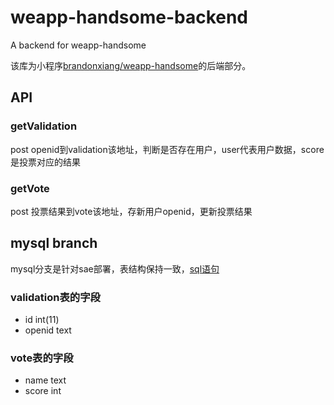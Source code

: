 # weapp-handsome-backend
A backend for weapp-handsome

该库为小程序[brandonxiang/weapp-handsome](https://github.com/brandonxiang/weapp-handsome)的后端部分。

## API

### getValidation

post openid到validation该地址，判断是否存在用户，user代表用户数据，score是投票对应的结果

### getVote

post 投票结果到vote该地址，存新用户openid，更新投票结果


## mysql branch

mysql分支是针对sae部署，表结构保持一致，[sql语句](app_brandonhandsome.sql)


### validation表的字段

- id int(11)
- openid text

### vote表的字段

- name text
- score int